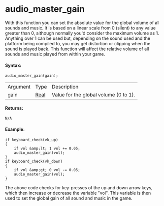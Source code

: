 # audio_master_gain

With this function you can set the absolute value for the global volume
of all sounds and music. It is based on a linear scale from 0 (silent)
to any value greater than 0, although normally you'd consider the
maximum volume as 1. Anything over 1 can be used but, depending on the
sound used and the platform being compiled to, you may get distortion or
clipping when the sound is played back. This function will affect the
relative volume of all sounds and music played from within your game.

#### Syntax:

``` gml
audio_master_gain(gain);
```

|          |                                                                         |                                       |
|----------|-------------------------------------------------------------------------|---------------------------------------|
| Argument | Type                                                                    | Description                           |
| gain     |  [Real](../../../../../GameMaker_Language/GML_Overview/Data_Types)  | Value for the global volume (0 to 1). |

#### Returns:

``` gml
N/A
```

#### Example:

``` gml
if keyboard_check(vk_up)
{
    if vol &amp;lt; 1 vol += 0.05;
    audio_master_gain(vol);
}
if keyboard_check(vk_down)
{
    if vol &amp;gt; 0 vol -= 0.05;
    audio_master_gain(vol);
}
```

The above code checks for key-presses of the up and down arrow keys,
which then increase or decrease the variable "vol". This variable is
then used to set the global gain of all sound and music in the game.
